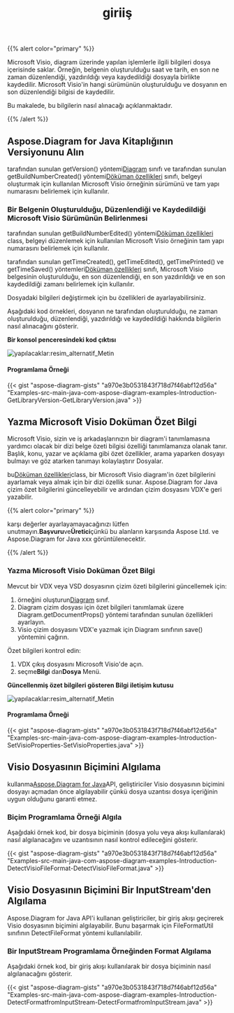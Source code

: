 ﻿---
title: giriiş
type: docs
weight: 10
url: /tr/java/introduction/
---
{{% alert color="primary" %}} 

Microsoft Visio, diagram üzerinde yapılan işlemlerle ilgili bilgileri dosya içerisinde saklar. Örneğin, belgenin oluşturulduğu saat ve tarih, en son ne zaman düzenlendiği, yazdırıldığı veya kaydedildiği dosyayla birlikte kaydedilir. Microsoft Visio'in hangi sürümünün oluşturulduğu ve dosyanın en son düzenlendiği bilgisi de kaydedilir.

Bu makalede, bu bilgilerin nasıl alınacağı açıklanmaktadır.

{{% /alert %}} 
## **Aspose.Diagram for Java Kitaplığının Versiyonunu Alın**
 tarafından sunulan getVersion() yöntemi[Diagram](https://reference.aspose.com/diagram/java/com.aspose.diagram/Diagram) sınıfı ve tarafından sunulan getBuildNumberCreated() yöntemi[Döküman özellikleri](https://reference.aspose.com/diagram/java/com.aspose.diagram/DocumentProperties) sınıfı, belgeyi oluşturmak için kullanılan Microsoft Visio örneğinin sürümünü ve tam yapı numarasını belirlemek için kullanılır.
### **Bir Belgenin Oluşturulduğu, Düzenlendiği ve Kaydedildiği Microsoft Visio Sürümünün Belirlenmesi**
 tarafından sunulan getBuildNumberEdited() yöntemi[Döküman özellikleri](https://reference.aspose.com/diagram/java/com.aspose.diagram/DocumentProperties) class, belgeyi düzenlemek için kullanılan Microsoft Visio örneğinin tam yapı numarasını belirlemek için kullanılır.

tarafından sunulan getTimeCreated(), getTimeEdited(), getTimePrinted() ve getTimeSaved() yöntemleri[Döküman özellikleri](https://reference.aspose.com/diagram/java/com.aspose.diagram/DocumentProperties) sınıfı, Microsoft Visio belgesinin oluşturulduğu, en son düzenlendiği, en son yazdırıldığı ve en son kaydedildiği zamanı belirlemek için kullanılır.

Dosyadaki bilgileri değiştirmek için bu özellikleri de ayarlayabilirsiniz.

Aşağıdaki kod örnekleri, dosyanın ne tarafından oluşturulduğu, ne zaman oluşturulduğu, düzenlendiği, yazdırıldığı ve kaydedildiği hakkında bilgilerin nasıl alınacağını gösterir.

**Bir konsol penceresindeki kod çıktısı** 

![yapılacaklar:resim_alternatif_Metin](introduction_1.png)
#### **Programlama Örneği**
{{< gist "aspose-diagram-gists" "a970e3b0531843f718d7f46abf12d56a" "Examples-src-main-java-com-aspose-diagram-examples-Introduction-GetLibraryVersion-GetLibraryVersion.java" >}}
## **Yazma Microsoft Visio Doküman Özet Bilgi**
Microsoft Visio, sizin ve iş arkadaşlarınızın bir diagram'i tanımlamasına yardımcı olacak bir dizi belge özeti bilgisi özelliği tanımlamanıza olanak tanır. Başlık, konu, yazar ve açıklama gibi özet özellikler, arama yaparken dosyayı bulmayı ve göz atarken tanımayı kolaylaştırır Dosyalar.

 bu[Döküman özellikleri](https://reference.aspose.com/diagram/java/com.aspose.diagram/DocumentProperties)class, bir Microsoft Visio diagram'in özet bilgilerini ayarlamak veya almak için bir dizi özellik sunar. Aspose.Diagram for Java çizim özet bilgilerini güncelleyebilir ve ardından çizim dosyasını VDX'e geri yazabilir.

{{% alert color="primary" %}} 

karşı değerler ayarlayamayacağınızı lütfen unutmayın.**Başvuru**ve**Üretici**çünkü bu alanların karşısında Aspose Ltd. ve Aspose.Diagram for Java xxx görüntülenecektir.

{{% /alert %}} 
### **Yazma Microsoft Visio Doküman Özet Bilgi**
Mevcut bir VDX veya VSD dosyasının çizim özeti bilgilerini güncellemek için:

1.  örneğini oluşturun[Diagram](https://reference.aspose.com/diagram/java/com.aspose.diagram/Diagram) sınıf.
1. Diagram çizim dosyası için özet bilgileri tanımlamak üzere Diagram.getDocumentProps() yöntemi tarafından sunulan özellikleri ayarlayın.
1. Visio çizim dosyasını VDX'e yazmak için Diagram sınıfının save() yöntemini çağırın.

Özet bilgileri kontrol edin:

1. VDX çıkış dosyasını Microsoft Visio'de açın.
1.  seçme**Bilgi** dan**Dosya** Menü.

**Güncellenmiş özet bilgileri gösteren Bilgi iletişim kutusu** 

![yapılacaklar:resim_alternatif_Metin](introduction_2.png)
#### **Programlama Örneği**
{{< gist "aspose-diagram-gists" "a970e3b0531843f718d7f46abf12d56a" "Examples-src-main-java-com-aspose-diagram-examples-Introduction-SetVisioProperties-SetVisioProperties.java" >}}
## **Visio Dosyasının Biçimini Algılama**
 kullanma[Aspose.Diagram for Java](https://products.aspose.com/diagram/java/)API, geliştiriciler Visio dosyasının biçimini dosyayı açmadan önce algılayabilir çünkü dosya uzantısı dosya içeriğinin uygun olduğunu garanti etmez.
### **Biçim Programlama Örneği Algıla**
Aşağıdaki örnek kod, bir dosya biçiminin (dosya yolu veya akışı kullanılarak) nasıl algılanacağını ve uzantısının nasıl kontrol edileceğini gösterir.

{{< gist "aspose-diagram-gists" "a970e3b0531843f718d7f46abf12d56a" "Examples-src-main-java-com-aspose-diagram-examples-Introduction-DetectVisioFileFormat-DetectVisioFileFormat.java" >}}
## **Visio Dosyasının Biçimini Bir InputStream'den Algılama**
Aspose.Diagram for Java API'i kullanan geliştiriciler, bir giriş akışı geçirerek Visio dosyasının biçimini algılayabilir. Bunu başarmak için FileFormatUtil sınıfının DetectFileFormat yöntemi kullanılabilir.
### **Bir InputStream Programlama Örneğinden Format Algılama**
Aşağıdaki örnek kod, bir giriş akışı kullanılarak bir dosya biçiminin nasıl algılanacağını gösterir.

{{< gist "aspose-diagram-gists" "a970e3b0531843f718d7f46abf12d56a" "Examples-src-main-java-com-aspose-diagram-examples-Introduction-DetectFormatfromInputStream-DetectFormatfromInputStream.java" >}}
